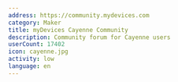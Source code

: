 ```yaml
---
address: https://community.mydevices.com
category: Maker
title: myDevices Cayenne Community
description: Community forum for Cayenne users
userCount: 17402
icon: cayenne.jpg
activity: low
language: en
---
```

